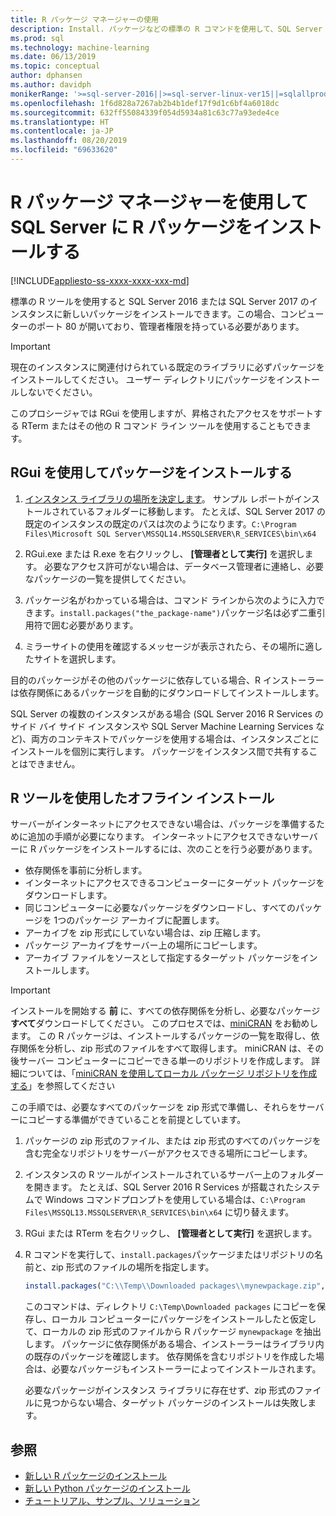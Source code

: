 ```yaml
---
title: R パッケージ マネージャーの使用
description: Install. パッケージなどの標準の R コマンドを使用して、SQL Server 2016 R Services または SQL Server Machine Learning Services (データベース内) に新しい R パッケージを追加します。
ms.prod: sql
ms.technology: machine-learning
ms.date: 06/13/2019
ms.topic: conceptual
author: dphansen
ms.author: davidph
monikerRange: '>=sql-server-2016||>=sql-server-linux-ver15||=sqlallproducts-allversions'
ms.openlocfilehash: 1f6d828a7267ab2b4b1def17f9d1c6bf4a6018dc
ms.sourcegitcommit: 632ff55084339f054d5934a81c63c77a93ede4ce
ms.translationtype: HT
ms.contentlocale: ja-JP
ms.lasthandoff: 08/20/2019
ms.locfileid: "69633620"
---
```

# <a name="use-r-package-managers-to-install-r-packages-on-sql-server"></a>R パッケージ マネージャーを使用して SQL Server に R パッケージをインストールする
[!INCLUDE[appliesto-ss-xxxx-xxxx-xxx-md](../../includes/appliesto-ss-xxxx-xxxx-xxx-md.md)]

標準の R ツールを使用すると SQL Server 2016 または SQL Server 2017 のインスタンスに新しいパッケージをインストールできます。この場合、コンピューターのポート 80 が開いており、管理者権限を持っている必要があります。

> [!IMPORTANT] 
> 現在のインスタンスに関連付けられている既定のライブラリに必ずパッケージをインストールしてください。 ユーザー ディレクトリにパッケージをインストールしないでください。

このプロシージャでは RGui を使用しますが、昇格されたアクセスをサポートする RTerm またはその他の R コマンド ライン ツールを使用することもできます。

## <a name="install-a-package-using-rgui"></a>RGui を使用してパッケージをインストールする

1. [インスタンス ライブラリの場所を決定します](../package-management/r-package-information.md)。 サンプル レポートがインストールされているフォルダーに移動します。 たとえば、SQL Server 2017 の既定のインスタンスの既定のパスは次のようになります。`C:\Program Files\Microsoft SQL Server\MSSQL14.MSSQLSERVER\R_SERVICES\bin\x64`

1. RGui.exe または R.exe を右クリックし、 **[管理者として実行]** を選択します。 必要なアクセス許可がない場合は、データベース管理者に連絡し、必要なパッケージの一覧を提供してください。

1. パッケージ名がわかっている場合は、コマンド ラインから次のように入力できます。`install.packages("the_package-name")`パッケージ名は必ず二重引用符で囲む必要があります。

1. ミラーサイトの使用を確認するメッセージが表示されたら、その場所に適したサイトを選択します。

目的のパッケージがその他のパッケージに依存している場合、R インストーラーは依存関係にあるパッケージを自動的にダウンロードしてインストールします。

SQL Server の複数のインスタンスがある場合 (SQL Server 2016 R Services のサイド バイ サイド インスタンスや SQL Server Machine Learning Services など)、両方のコンテキストでパッケージを使用する場合は、インスタンスごとにインストールを個別に実行します。 パッケージをインスタンス間で共有することはできません。

## <a name = "bkmk_offlineInstall"></a> R ツールを使用したオフライン インストール

サーバーがインターネットにアクセスできない場合は、パッケージを準備するために追加の手順が必要になります。 インターネットにアクセスできないサーバーに R パッケージをインストールするには、次のことを行う必要があります。

+ 依存関係を事前に分析します。
+ インターネットにアクセスできるコンピューターにターゲット パッケージをダウンロードします。
+ 同じコンピューターに必要なパッケージをダウンロードし、すべてのパッケージを 1つのパッケージ アーカイブに配置します。
+ アーカイブを zip 形式にしていない場合は、zip 圧縮します。
+ パッケージ アーカイブをサーバー上の場所にコピーします。
+ アーカイブ ファイルをソースとして指定するターゲット パッケージをインストールします。

> [!IMPORTANT] 
>  インストールを開始する **前** に、すべての依存関係を分析し、必要なパッケージ**すべて**ダウンロードしてください。 このプロセスでは、[miniCRAN](https://mran.microsoft.com/package/miniCRAN) をお勧めします。 この R パッケージは、インストールするパッケージの一覧を取得し、依存関係を分析し、zip 形式のファイルをすべて取得します。 miniCRAN は、その後サーバー コンピューターにコピーできる単一のリポジトリを作成します。 詳細については、「[miniCRAN を使用してローカル パッケージ リポジトリを作成する](create-a-local-package-repository-using-minicran.md)」を参照してください

この手順では、必要なすべてのパッケージを zip 形式で準備し、それらをサーバーにコピーする準備ができていることを前提としています。

1. パッケージの zip 形式のファイル、または zip 形式のすべてのパッケージを含む完全なリポジトリをサーバーがアクセスできる場所にコピーします。

2. インスタンスの R ツールがインストールされているサーバー上のフォルダーを開きます。 たとえば、SQL Server 2016 R Services が搭載されたシステムで Windows コマンドプロンプトを使用している場合は、`C:\Program Files\MSSQL13.MSSQLSERVER\R_SERVICES\bin\x64` に切り替えます。

3. RGui または RTerm を右クリックし、 **[管理者として実行]** を選択します。

4. R コマンドを実行して、`install.packages`パッケージまたはリポジトリの名前と、zip 形式のファイルの場所を指定します。

    ```R
    install.packages("C:\\Temp\\Downloaded packages\\mynewpackage.zip", repos=NULL)
    ```

    このコマンドは、ディレクトリ `C:\Temp\Downloaded packages` にコピーを保存し、ローカル コンピューターにパッケージをインストールしたと仮定して、ローカルの zip 形式のファイルから R パッケージ `mynewpackage` を抽出します。 パッケージに依存関係がある場合、インストーラーはライブラリ内の既存のパッケージを確認します。 依存関係を含むリポジトリを作成した場合は、必要なパッケージもインストーラーによってインストールされます。

    必要なパッケージがインスタンス ライブラリに存在せず、zip 形式のファイルに見つからない場合、ターゲット パッケージのインストールは失敗します。

## <a name="see-also"></a>参照

+ [新しい R パッケージのインストール](install-additional-r-packages-on-sql-server.md)
+ [新しい Python パッケージのインストール](../python/install-additional-python-packages-on-sql-server.md)
+ [チュートリアル、サンプル、ソリューション](../tutorials/machine-learning-services-tutorials.md)
